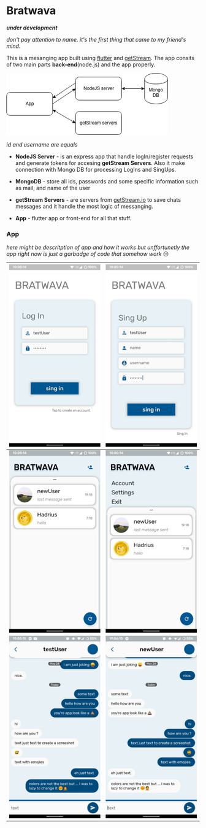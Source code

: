 # Bratwava

 ***under development***

*don't pay attention to name. it's the first thing that came to my friend's mind.*

This is a mesanging app built using [flutter](https://flutter.dev/) and [getStream](https://getstream.io/).  The app consits of two main parts **back-end**(node.js) and the app properly.  

<div>
<img src = "assets/structure.png"/>
</div>

*id and username are equals*

- **NodeJS Server** - is an express app that handle logIn/register requests and  generate tokens for accesing **getStream Servers**. Also it make connection with Mongo DB for processing LogIns and SingUps.

- **MongoDB** - store all ids, passwords and some specific information such as mail, and name of the user

- **getStream Servers** - are servers from [getStream.io](https://getstream.io/) to save chats messages and it handle the most logic of messanging. 

- **App** - flutter app or front-end for all that stuff. 

### App

*here might be descritption of app and how it works but unffortunetly the app right now is just a garbadge of code that somehow work* 😑

 



| ![a](assets/logIn.jpg) | ![a](assets/singUp.jpg) |
| ---------------------- | ----------------------- |
| ![a](assets/menu1.jpg) | ![a](assets/menu2.jpg)  |
| ![a](assets/chat1.jpg) | ![a](assets/chat2.jpg)  |

